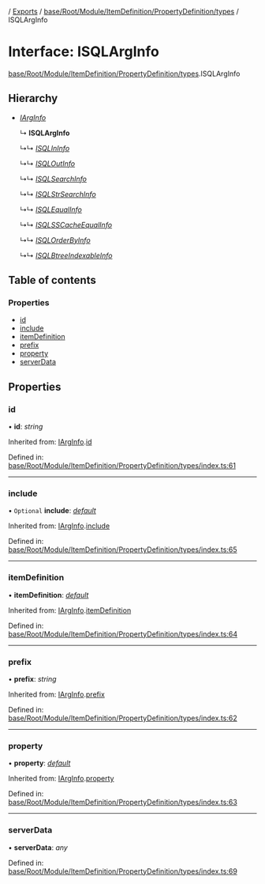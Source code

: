 [](../README.md) / [Exports](../modules.md) / [base/Root/Module/ItemDefinition/PropertyDefinition/types](../modules/base_root_module_itemdefinition_propertydefinition_types.md) / ISQLArgInfo

# Interface: ISQLArgInfo

[base/Root/Module/ItemDefinition/PropertyDefinition/types](../modules/base_root_module_itemdefinition_propertydefinition_types.md).ISQLArgInfo

## Hierarchy

* [*IArgInfo*](base_root_module_itemdefinition_propertydefinition_types.iarginfo.md)

  ↳ **ISQLArgInfo**

  ↳↳ [*ISQLInInfo*](base_root_module_itemdefinition_propertydefinition_types.isqlininfo.md)

  ↳↳ [*ISQLOutInfo*](base_root_module_itemdefinition_propertydefinition_types.isqloutinfo.md)

  ↳↳ [*ISQLSearchInfo*](base_root_module_itemdefinition_propertydefinition_types.isqlsearchinfo.md)

  ↳↳ [*ISQLStrSearchInfo*](base_root_module_itemdefinition_propertydefinition_types.isqlstrsearchinfo.md)

  ↳↳ [*ISQLEqualInfo*](base_root_module_itemdefinition_propertydefinition_types.isqlequalinfo.md)

  ↳↳ [*ISQLSSCacheEqualInfo*](base_root_module_itemdefinition_propertydefinition_types.isqlsscacheequalinfo.md)

  ↳↳ [*ISQLOrderByInfo*](base_root_module_itemdefinition_propertydefinition_types.isqlorderbyinfo.md)

  ↳↳ [*ISQLBtreeIndexableInfo*](base_root_module_itemdefinition_propertydefinition_types.isqlbtreeindexableinfo.md)

## Table of contents

### Properties

- [id](base_root_module_itemdefinition_propertydefinition_types.isqlarginfo.md#id)
- [include](base_root_module_itemdefinition_propertydefinition_types.isqlarginfo.md#include)
- [itemDefinition](base_root_module_itemdefinition_propertydefinition_types.isqlarginfo.md#itemdefinition)
- [prefix](base_root_module_itemdefinition_propertydefinition_types.isqlarginfo.md#prefix)
- [property](base_root_module_itemdefinition_propertydefinition_types.isqlarginfo.md#property)
- [serverData](base_root_module_itemdefinition_propertydefinition_types.isqlarginfo.md#serverdata)

## Properties

### id

• **id**: *string*

Inherited from: [IArgInfo](base_root_module_itemdefinition_propertydefinition_types.iarginfo.md).[id](base_root_module_itemdefinition_propertydefinition_types.iarginfo.md#id)

Defined in: [base/Root/Module/ItemDefinition/PropertyDefinition/types/index.ts:61](https://github.com/onzag/itemize/blob/0569bdf2/base/Root/Module/ItemDefinition/PropertyDefinition/types/index.ts#L61)

___

### include

• `Optional` **include**: [*default*](../classes/base_root_module_itemdefinition_include.default.md)

Inherited from: [IArgInfo](base_root_module_itemdefinition_propertydefinition_types.iarginfo.md).[include](base_root_module_itemdefinition_propertydefinition_types.iarginfo.md#include)

Defined in: [base/Root/Module/ItemDefinition/PropertyDefinition/types/index.ts:65](https://github.com/onzag/itemize/blob/0569bdf2/base/Root/Module/ItemDefinition/PropertyDefinition/types/index.ts#L65)

___

### itemDefinition

• **itemDefinition**: [*default*](../classes/base_root_module_itemdefinition.default.md)

Inherited from: [IArgInfo](base_root_module_itemdefinition_propertydefinition_types.iarginfo.md).[itemDefinition](base_root_module_itemdefinition_propertydefinition_types.iarginfo.md#itemdefinition)

Defined in: [base/Root/Module/ItemDefinition/PropertyDefinition/types/index.ts:64](https://github.com/onzag/itemize/blob/0569bdf2/base/Root/Module/ItemDefinition/PropertyDefinition/types/index.ts#L64)

___

### prefix

• **prefix**: *string*

Inherited from: [IArgInfo](base_root_module_itemdefinition_propertydefinition_types.iarginfo.md).[prefix](base_root_module_itemdefinition_propertydefinition_types.iarginfo.md#prefix)

Defined in: [base/Root/Module/ItemDefinition/PropertyDefinition/types/index.ts:62](https://github.com/onzag/itemize/blob/0569bdf2/base/Root/Module/ItemDefinition/PropertyDefinition/types/index.ts#L62)

___

### property

• **property**: [*default*](../classes/base_root_module_itemdefinition_propertydefinition.default.md)

Inherited from: [IArgInfo](base_root_module_itemdefinition_propertydefinition_types.iarginfo.md).[property](base_root_module_itemdefinition_propertydefinition_types.iarginfo.md#property)

Defined in: [base/Root/Module/ItemDefinition/PropertyDefinition/types/index.ts:63](https://github.com/onzag/itemize/blob/0569bdf2/base/Root/Module/ItemDefinition/PropertyDefinition/types/index.ts#L63)

___

### serverData

• **serverData**: *any*

Defined in: [base/Root/Module/ItemDefinition/PropertyDefinition/types/index.ts:69](https://github.com/onzag/itemize/blob/0569bdf2/base/Root/Module/ItemDefinition/PropertyDefinition/types/index.ts#L69)
